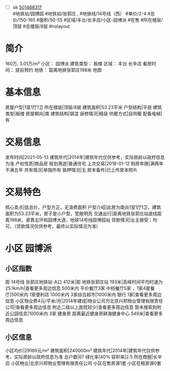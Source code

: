 - [ ] ok [501488317](https://bj.5i5j.com/ershoufang/501488317.html)  
 #地铁站/园博园 #地铁站/张郭庄 ,  #地铁线/14号线（西）
#单价/2-4 #总价/150-165 #面积/50-55   #区域/丰台/长辛店/小区-园博派 #在售 #所在楼层/顶层 #总楼层/8层 #nolayout 
# 简介 
 160万,  3.01万/m² 
小区： 园博派
建筑类型： 板楼
区域： 丰台 长辛店
看房时间： 提前预约
地铁： 距离地铁张郭庄198米 地图
# 基本信息 
 房屋户型|1室1厅1卫
所在楼层|顶层/8层
建筑面积|53.23平米
户型结构|平层
建筑类型|板楼
房屋朝向|南
建筑结构|钢混
装修情况|精装
供暖方式|自供暖
配备电梯|有
# 交易信息 
 发布时间|2021-05-13
建筑年代|2014年|建筑年代仅供参考，实际房龄以政府信息为准
产权性质|商品房
规划用途|普通住宅
上次交易|2018-01-12
购房年限|满两年不满五年
共有情况|单独所有
抵押情况|无
房本备件|已上传房本照片
# 交易特色 
 核心卖点|低总价，户型方正，无浪费面积
户型介绍|此房为南向1室1厅1卫，建筑面积为53.23平米，房子是小户型，宽敞明亮
交通出行|距离地铁张郭庄站直线距离198米，紧靠五环和园博大道，地铁14号线园博园站
贷款情况|业主接受：均可。（贷款情况仅供参考，最终以实际情况为准）
# 小区 园博派
## 小区指数 
 距 14号线 张郭庄地铁站-A口 412米|距 地铁张郭庄站 193米|高峰时间平均时速为25.1km/h|查看更多周边信息
500米内 平价餐厅3家
中档餐厅5家 ，1家4星餐厅|500米内 1家便利店
1000米内 3家综合超市|1000米内 银行 1家|查看更多周边信息
小区物业费4元/平米/月|2014年建成|物业公司为北京兴邦物业管理有限责任公司|查看更多周边信息
附近二级以上医院较少|查看更多周边信息
暂未搜索到附近公园信息|1000米内 3家 健身房
距离最近健身房耕海健身中心 549米|查看更多周边信息
## 小区信息 
 小区均价|29169元/m²
建筑面积|240000m²
建筑年代|2014年|建筑年代仅供参考，实际房龄以政府信息为准
总户数|67
绿化率|40%
容积率|2.5
所在商圈|长辛店
小区物业|北京兴邦物业管理有限责任公司
小区在售房源1套
小区在租房源0套
